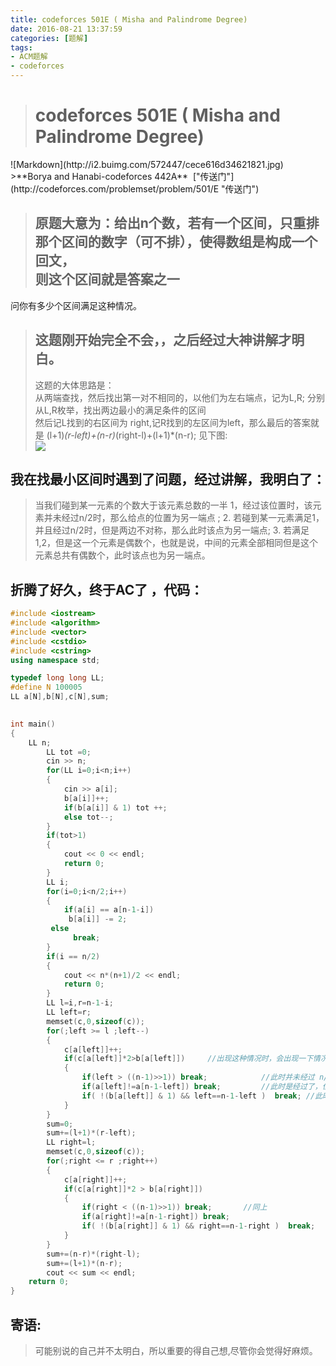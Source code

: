 ```yaml
---
title: codeforces 501E ( Misha and Palindrome Degree)
date: 2016-08-21 13:37:59
categories: [题解]
tags:
- ACM题解
- codeforces
---
```


<blockquote class="blockquote-center"><h1>codeforces 501E ( Misha and Palindrome Degree)</h1></blockquote>
![Markdown](http://i2.buimg.com/572447/cece616d34621821.jpg)
<!--more-->
>**Borya and Hanabi-codeforces 442A**&nbsp;&nbsp;["传送门"](http://codeforces.com/problemset/problem/501/E "传送门")<br>

> ## 原题大意为：给出n个数，若有一个区间，只重排那个区间的数字（可不排），使得数组是构成一个回文，<br>则这个区间就是答案之一
问你有多少个区间满足这种情况。

> ## 这题刚开始完全不会，，之后经过大神讲解才明白。<br>
>这题的大体思路是：<br>
从两端查找，然后找出第一对不相同的，以他们为左右端点，记为L,R; 分别从L,R枚举，找出两边最小的满足条件的区间<br>
然后记L找到的右区间为 right,记R找到的左区间为left，那么最后的答案就是 (l+1)*(r-left)+(n-r)*(right-l)+(l+1)*(n-r);
见下图:<br>
![](http://i4.buimg.com/572447/ba1c1d88e377c316.jpg)

## 我在找最小区间时遇到了问题，经过讲解，我明白了：
>当我们碰到某一元素的个数大于该元素总数的一半 
>1，经过该位置时，该元素并未经过n/2时，那么给点的位置为另一端点 ;
>2. 若碰到某一元素满足1，并且经过n/2时，但是两边不对称，那么此时该点为另一端点;
>3. 若满足1,2，但是这一个元素是偶数个，也就是说，中间的元素全部相同但是这个元素总共有偶数个，此时该点也为另一端点。

## 折腾了好久，终于AC了 ，代码：

```c++
#include <iostream>
#include <algorithm>
#include <vector>
#include <cstdio>
#include <cstring>
using namespace std;

typedef long long LL;
#define N 100005 
LL a[N],b[N],c[N],sum;  
  

int main()
{
	LL n;
		LL tot =0;
		cin >> n;
		for(LL i=0;i<n;i++)
		{
			cin >> a[i];
			b[a[i]]++;
			if(b[a[i]] & 1) tot ++;
			else tot--;
		}
		if(tot>1)
		{	
			cout << 0 << endl;
			return 0;
		}
		LL i;
		for(i=0;i<n/2;i++)  
    	{  
        	if(a[i] == a[n-1-i])  
         	 b[a[i]] -= 2;  
       	 else  
          	  break;  
   	    }  
   	 	if(i == n/2)  
   		{  
       		cout << n*(n+1)/2 << endl;
       		return 0;
    	}  
    	LL l=i,r=n-1-i;
    	LL left=r;
    	memset(c,0,sizeof(c));
    	for(;left >= l ;left--)
    	{
    		c[a[left]]++;
    		if(c[a[left]]*2>b[a[left]])		//出现这种情况时，会出现一下情况，顺序不能颠倒
    		{
    			if(left > ((n-1)>>1)) break; 			//此时并未经过 n/2 但是，该元素个数超过总数的一半，那么就是最小区间
    			if(a[left]!=a[n-1-left]) break;			//此时是经过了，但是出现的元素不对称，
    			if( !(b[a[left]] & 1) && left==n-1-left )  break; //此时是偶数个元素在中央
    		}
    	}
    	sum=0;
    	sum+=(l+1)*(r-left);
    	LL right=l;
    	memset(c,0,sizeof(c));
    	for(;right <= r ;right++)
    	{
    		c[a[right]]++;
    		if(c[a[right]]*2 > b[a[right]])
    		{
    			if(right < ((n-1)>>1)) break;		//同上
    			if(a[right]!=a[n-1-right]) break;
    			if( !(b[a[right]] & 1) && right==n-1-right )  break;
    		}
    	}
    	sum+=(n-r)*(right-l);
    	sum+=(l+1)*(n-r);
    	cout << sum << endl;
	return 0;
}
```

## 寄语:
>可能别说的自己并不太明白，所以重要的得自己想,尽管你会觉得好麻烦。
